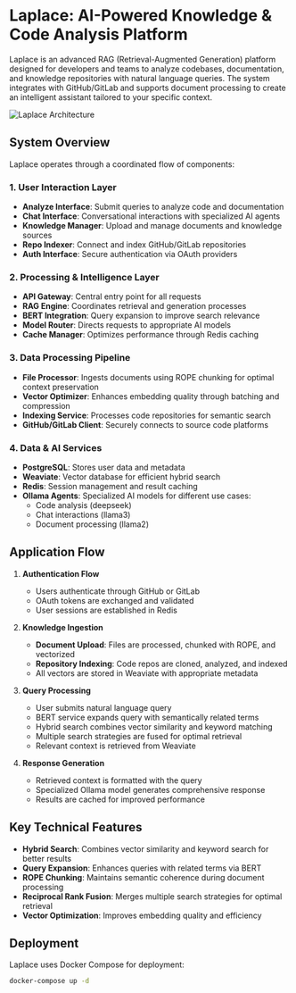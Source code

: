 # Laplace: AI-Powered Knowledge & Code Analysis Platform

Laplace is an advanced RAG (Retrieval-Augmented Generation) platform designed for developers and teams to analyze codebases, documentation, and knowledge repositories with natural language queries. The system integrates with GitHub/GitLab and supports document processing to create an intelligent assistant tailored to your specific context.

![Laplace Architecture](graph.mermaid)

## System Overview

Laplace operates through a coordinated flow of components:

### 1. User Interaction Layer

- **Analyze Interface**: Submit queries to analyze code and documentation
- **Chat Interface**: Conversational interactions with specialized AI agents
- **Knowledge Manager**: Upload and manage documents and knowledge sources
- **Repo Indexer**: Connect and index GitHub/GitLab repositories
- **Auth Interface**: Secure authentication via OAuth providers

### 2. Processing & Intelligence Layer

- **API Gateway**: Central entry point for all requests
- **RAG Engine**: Coordinates retrieval and generation processes
- **BERT Integration**: Query expansion to improve search relevance
- **Model Router**: Directs requests to appropriate AI models
- **Cache Manager**: Optimizes performance through Redis caching

### 3. Data Processing Pipeline

- **File Processor**: Ingests documents using ROPE chunking for optimal context preservation
- **Vector Optimizer**: Enhances embedding quality through batching and compression
- **Indexing Service**: Processes code repositories for semantic search
- **GitHub/GitLab Client**: Securely connects to source code platforms

### 4. Data & AI Services

- **PostgreSQL**: Stores user data and metadata
- **Weaviate**: Vector database for efficient hybrid search
- **Redis**: Session management and result caching
- **Ollama Agents**: Specialized AI models for different use cases:
  - Code analysis (deepseek)
  - Chat interactions (llama3)
  - Document processing (llama2)

## Application Flow

1. **Authentication Flow**
   - Users authenticate through GitHub or GitLab
   - OAuth tokens are exchanged and validated
   - User sessions are established in Redis
2. **Knowledge Ingestion**

   - **Document Upload**: Files are processed, chunked with ROPE, and vectorized
   - **Repository Indexing**: Code repos are cloned, analyzed, and indexed
   - All vectors are stored in Weaviate with appropriate metadata

3. **Query Processing**

   - User submits natural language query
   - BERT service expands query with semantically related terms
   - Hybrid search combines vector similarity and keyword matching
   - Multiple search strategies are fused for optimal retrieval
   - Relevant context is retrieved from Weaviate

4. **Response Generation**
   - Retrieved context is formatted with the query
   - Specialized Ollama model generates comprehensive response
   - Results are cached for improved performance

## Key Technical Features

- **Hybrid Search**: Combines vector similarity and keyword search for better results
- **Query Expansion**: Enhances queries with related terms via BERT
- **ROPE Chunking**: Maintains semantic coherence during document processing
- **Reciprocal Rank Fusion**: Merges multiple search strategies for optimal retrieval
- **Vector Optimization**: Improves embedding quality and efficiency

## Deployment

Laplace uses Docker Compose for deployment:

```bash
docker-compose up -d
```
